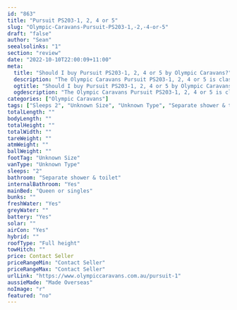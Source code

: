 ```yaml
---
id: "863"
title: "Pursuit PS203-1, 2, 4 or 5"
slug: "Olympic-Caravans-Pursuit-PS203-1,-2,-4-or-5"
draft: "false"
author: "Sean"
seealsolinks: "1"
section: "review"
date: "2022-10-10T22:00:09+11:00"
meta:
  title: "Should I buy Pursuit PS203-1, 2, 4 or 5 by Olympic Caravans?"
  description: "The Olympic Caravans Pursuit PS203-1, 2, 4 or 5 is classed as Unknown Type, and sleeps 2 people. It is Made Overseas and comes in at Unknown Size. It generally has Separate shower & toilet."
  ogtitle: "Should I buy Pursuit PS203-1, 2, 4 or 5 by Olympic Caravans?"
  ogdescription: "The Olympic Caravans Pursuit PS203-1, 2, 4 or 5 is classed as Unknown Type, and sleeps 2 people. It is Made Overseas and comes in at Unknown Size. It generally has Separate shower & toilet."
categories: ["Olympic Caravans"]
tags: ["Sleeps 2", "Unknown Size", "Unknown Type", "Separate shower & toilet", "Full height", "Price Unknown", "Made Overseas"]
totalLength: ""
bodyLength: ""
totalHeight: ""
totalWidth: ""
tareWeight: ""
atmWeight: ""
ballWeight: ""
footTag: "Unknown Size"
vanType: "Unknown Type"
sleeps: "2"
bathroom: "Separate shower & toilet"
internalBathroom: "Yes"
mainBed: "Queen or singles"
bunks: ""
freshWater: "Yes"
greyWater: ""
battery: "Yes"
solar: ""
airCon: "Yes"
hybrid: ""
roofType: "Full height"
towHitch: ""
price: Contact Seller
priceRangeMin: "Contact Seller"
priceRangeMax: "Contact Seller"
urlLink: "https://www.olympiccaravans.com.au/pursuit-1"
aussieMade: "Made Overseas"
noImage: "r"
featured: "no"
---
```

